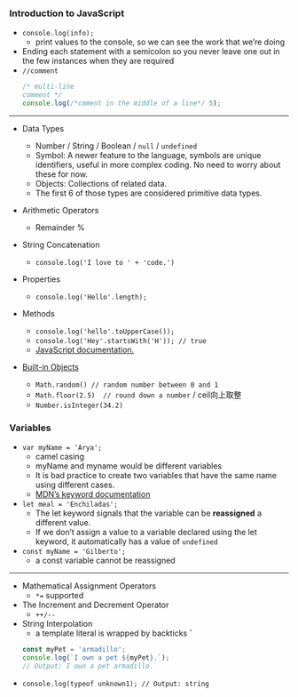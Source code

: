 ### Introduction to JavaScript
- `console.log(info);`
    -  print values to the console, so we can see the work that we’re doing
-  Ending each statement with a semicolon so you never leave one out in the few instances when they are required
- `//comment`
    ``` js
    /* multi-line
    comment */
    console.log(/*cmment in the middle of a line*/ 5);
    ```
---
- Data Types
    - Number / String / Boolean / `null` / `undefined`
    - Symbol: A newer feature to the language, symbols are unique identifiers, useful in more complex coding. No need to worry about these for now.
    - Objects: Collections of related data.
    - The first 6 of those types are considered primitive data types.
- Arithmetic Operators
    - Remainder %
- String Concatenation
    - `console.log('I love to ' + 'code.')`
- Properties
    - `console.log('Hello'.length);`
- Methods
    - `console.log('hello'.toUpperCase());`
    - `console.log('Hey'.startsWith('H')); // true`
    -  [JavaScript documentation.](https://developer.mozilla.org/en-US/docs/Web/JavaScript/Reference/Global_Objects/String)

- [Built-in Objects](https://developer.mozilla.org/en-US/docs/Web/JavaScript/Reference/Global_Objects)
    - `Math.random() // random number between 0 and 1`
    - `Math.floor(2.5)  // round down a number` / ceil向上取整 
    - `Number.isInteger(34.2)`
    
### Variables
- `var myName = 'Arya';`
    - camel casing
    - myName and myname would be different variables
    - It is bad practice to create two variables that have the same name using different cases.
    - [MDN’s keyword documentation](https://developer.mozilla.org/en-US/docs/Web/JavaScript/Reference/Lexical_grammar#Keywords)
- `let meal = 'Enchiladas';`
    -  The let keyword signals that the variable can be **reassigned** a different value. 
    - If we don’t assign a value to a variable declared using the let keyword, it automatically has a value of `undefined`
- `const myName = 'Gilberto';`
    -  a const variable cannot be reassigned 
---
- Mathematical Assignment Operators
    - `*=` supported
- The Increment and Decrement Operator
    - `++/--`
- String Interpolation
    - a template literal is wrapped by backticks **`**
    ``` js
    const myPet = 'armadillo';
    console.log(`I own a pet ${myPet}.`);
    // Output: I own a pet armadillo.
    ```
- `console.log(typeof unknown1); // Output: string`
